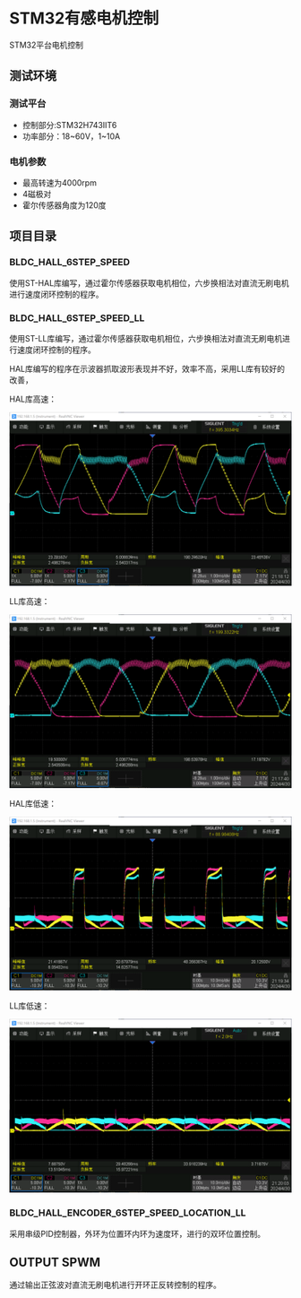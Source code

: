 # STM32有感电机控制

STM32平台电机控制

## 测试环境

### 测试平台

* 控制部分:STM32H743IIT6
* 功率部分：18~60V，1~10A

### 电机参数

* 最高转速为4000rpm
* 4磁极对
* 霍尔传感器角度为120度

## 项目目录

### BLDC_HALL_6STEP_SPEED

使用ST-HAL库编写，通过霍尔传感器获取电机相位，六步换相法对直流无刷电机进行速度闭环控制的程序。

### BLDC_HALL_6STEP_SPEED_LL

使用ST-LL库编写，通过霍尔传感器获取电机相位，六步换相法对直流无刷电机进行速度闭环控制的程序。

HAL库编写的程序在示波器抓取波形表现并不好，效率不高，采用LL库有较好的改善，

HAL库高速：

![HHAL](./!image/HHAL.png)

LL库高速：

![HLL](./!image/HLL.png)

HAL库低速：

![lHAL](./!image/LHAL.png)

LL库低速：

![LLL](./!image/LLL.png)

### BLDC_HALL_ENCODER_6STEP_SPEED_LOCATION_LL

采用串级PID控制器，外环为位置环内环为速度环，进行的双环位置控制。

## OUTPUT SPWM

通过输出正弦波对直流无刷电机进行开环正反转控制的程序。
